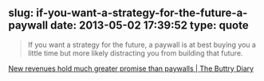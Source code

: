 slug: if-you-want-a-strategy-for-the-future-a-paywall
date: 2013-05-02 17:39:52
type: quote
---

> If you want a strategy for the future, a paywall is at best buying you a little time but more likely distracting you from building that future.

[New revenues hold much greater promise than paywalls | The Buttry Diary](http://stevebuttry.wordpress.com/2013/04/26/new-revenues-hold-much-greater-promise-than-paywalls/#pq=4JOZkm)
